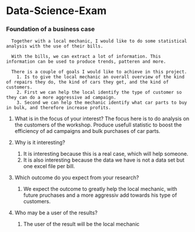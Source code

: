 # Data-Science-Exam

### Foundation of a business case
      Together with a local mechanic, I would like to do some statistical analysis with the use of their bills.
      
      With the bills, we can extract a lot of information. This information can be used to produce trends, patteren and more. 
      
      There is a couple of goals I would like to achieve in this project. 
        1. Is to give the local mechanic an overall overview of the kind of repairs they do, the kind of cars they get, and the kind of customers. 
        2. First we can help the local identify the type of customer so they can do a more aggressive ad campaign.
        3. Second we can help the mechanic identify what car parts to buy in bulk, and therefore increase profits. 
        
1. What is in the focus of your interest?
      The focus here is to do analysis on the customers of the workshop.
      Produce usefull statistic to boost the efficiency of ad campaigns and bulk purchases of car parts. 

2. Why is it interesting?
      1. It is interesting because this is a real case, which will help someone.
      2. It is also interesting because the data we have is not a data set but one excel file per bill.

3. Which outcome do you expect from your research?
      1. We expect the outcome to greatly help the local mechanic, with future pruchases and a more aggressiv add towards his type of customers.

4. Who may be a user of the results?
      1. The user of the result will be the local mechanic

